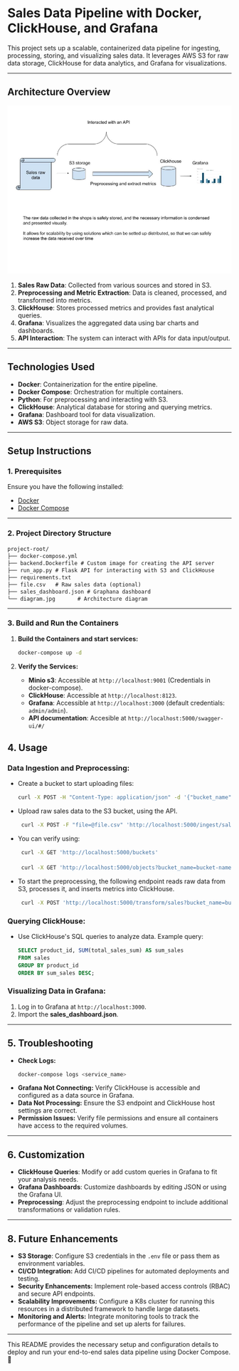 # **Sales Data Pipeline with Docker, ClickHouse, and Grafana**

This project sets up a scalable, containerized data pipeline for ingesting, processing, storing, and visualizing sales data. It leverages AWS S3 for raw data storage, ClickHouse for data analytics, and Grafana for visualizations.

---

## **Architecture Overview**

![Architecture Diagram](diagram.jpg)

1. **Sales Raw Data**: Collected from various sources and stored in S3.
2. **Preprocessing and Metric Extraction**: Data is cleaned, processed, and transformed into metrics.
3. **ClickHouse**: Stores processed metrics and provides fast analytical queries.
4. **Grafana**: Visualizes the aggregated data using bar charts and dashboards.
5. **API Interaction**: The system can interact with APIs for data input/output.

---

## **Technologies Used**

- **Docker**: Containerization for the entire pipeline.
- **Docker Compose**: Orchestration for multiple containers.
- **Python**: For preprocessing and interacting with S3.
- **ClickHouse**: Analytical database for storing and querying metrics.
- **Grafana**: Dashboard tool for data visualization.
- **AWS S3**: Object storage for raw data.

---

## **Setup Instructions**

### **1. Prerequisites**

Ensure you have the following installed:

- [Docker](https://docs.docker.com/get-docker/)
- [Docker Compose](https://docs.docker.com/compose/install/)

---

### **2. Project Directory Structure**

```plaintext
project-root/
├── docker-compose.yml
├── backend.Dockerfile # Custom image for creating the API server
├── run_app.py # Flask API for interacting with S3 and ClickHouse
├── requirements.txt
├── file.csv   # Raw sales data (optional)
├── sales_dashboard.json # Graphana dashboard
└── diagram.jpg       # Architecture diagram
```

---

### **3. Build and Run the Containers**

1. **Build the Containers and start services:**
   ```bash
   docker-compose up -d
   ```

2. **Verify the Services:**
   - **Minio s3**: Accessible at `http://localhost:9001` (Credentials in docker-compose).
   - **ClickHouse**: Accessible at `http://localhost:8123`.
   - **Grafana**: Accessible at `http://localhost:3000` (default credentials: `admin/admin`).
   - **API documentation**: Accesible at `http://localhost:5000/swagger-ui/#/`

## **4. Usage**

### **Data Ingestion and Preprocessing:**

- Create a bucket to start uploading files:
   ```bash
   curl -X POST -H "Content-Type: application/json" -d '{"bucket_name": "bucket-name"}' http://localhost:5000/bucket
   ```
- Upload raw sales data to the S3 bucket, using the API. 
   ```bash
    curl -X POST -F "file=@file.csv" 'http://localhost:5000/ingest/sales?bucket_name=bucket-name'
   ```
- You can verify using:
   ```bash
    curl -X GET 'http://localhost:5000/buckets'
    
    curl -X GET 'http://localhost:5000/objects?bucket_name=bucket-name'
   ```

- To start the preprocessing, the following endpoint reads raw data from S3, processes it, and inserts metrics into ClickHouse.
   ```bash
    curl -X POST 'http://localhost:5000/transform/sales?bucket_name=bucket-name&file_name=file.csv'
   ```


### **Querying ClickHouse:**

- Use ClickHouse's SQL queries to analyze data. Example query:

   ```sql
   SELECT product_id, SUM(total_sales_sum) AS sum_sales
   FROM sales
   GROUP BY product_id
   ORDER BY sum_sales DESC;
   ```

### **Visualizing Data in Grafana:**

1. Log in to Grafana at `http://localhost:3000`.
2. Import the **sales_dashboard.json**.

---

## **5. Troubleshooting**

- **Check Logs:** 
   ```bash
   docker-compose logs <service_name>
   ```
- **Grafana Not Connecting:** Verify ClickHouse is accessible and configured as a data source in Grafana.
- **Data Not Processing:** Ensure the S3 endpoint and ClickHouse host settings are correct.
- **Permission Issues:** Verify file permissions and ensure all containers have access to the required volumes.
---

## **6. Customization**

- **ClickHouse Queries**: Modify or add custom queries in Grafana to fit your analysis needs.
- **Grafana Dashboards**: Customize dashboards by editing JSON or using the Grafana UI.
- **Preprocessing**: Adjust the preprocessing endpoint to include additional transformations or validation rules.

---

## **8. Future Enhancements**

- **S3 Storage**: Configure S3 credentials in the `.env` file or pass them as environment variables.
- **CI/CD Integration:** Add CI/CD pipelines for automated deployments and testing.
- **Security Enhancements:** Implement role-based access controls (RBAC) and secure API endpoints.
- **Scalability Improvements:** Configure a K8s cluster for running this resources in a distributed framework to handle large datasets.
- **Monitoring and Alerts:** Integrate monitoring tools to track the performance of the pipeline and set up alerts for failures.

---

This README provides the necessary setup and configuration details to deploy and run your end-to-end sales data pipeline using Docker Compose. 🚀